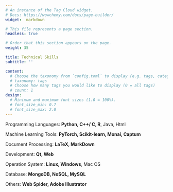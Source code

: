 ```yaml
---
# An instance of the Tag Cloud widget.
# Docs: https://wowchemy.com/docs/page-builder/
widget:  markdown

# This file represents a page section.
headless: true

# Order that this section appears on the page.
weight: 35

title: Technical Skills
subtitle: ''

content:
  # Choose the taxonomy from `config.toml` to display (e.g. tags, categories)
  # taxonomy: tags
  # Choose how many tags you would like to display (0 = all tags)
  # count: 1
design:
  # Minimum and maximum font sizes (1.0 = 100%).
  # font_size_min: 0.7
  # font_size_max: 2.0
---
```


Programming Languages: **Python, C++/ C, R**, Java, Html

Machine Learning Tools:  **PyTorch, Scikit-learn, Monai, Captum**

Document Processing:  **LaTeX, MarkDown**

Development: **Qt, Web**

Operation System: **Linux, Windows**, Mac OS

Database: **MongoDB, NoSQL, MySQL**

Others: **Web Spider, Adobe Illustrator**
